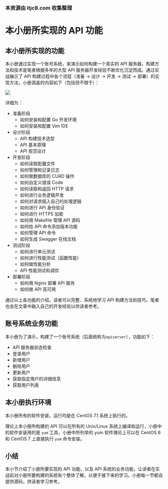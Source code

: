 ### 本资源由 itjc8.com 收集整理
# 本小册所实现的 API 功能

## 本小册所实现的功能

本小册通过实现一个账号系统，来演示如何构建一个真实的 API 服务器，构建方法和技术是笔者根据多年的大型 API 服务器开发经验不断优化沉淀而成。通过实战展示了 API 构建过程中各个流程（准备 -> 设计 -> 开发 -> 测试 -> 部署）的实现方法，小册涵盖的内容如下（包括但不限于）：

![](https://user-gold-cdn.xitu.io/2018/6/7/163d80b52d60ef11?w=1938&h=1292&f=png&s=202203)

详细为：

+ 准备阶段
	+ 如何安装和配置 Go 开发环境
	+ 如何安装和配置 Vim IDE
+ 设计阶段
	+ API 构建技术选型
	+ API 基本原理
	+ API 规范设计
+ 开发阶段
	+ 如何读取配置文件
	+ 如何管理和记录日志
	+ 如何做数据库的 CURD 操作
	+ 如何自定义错误 Code
	+ 如何读取和返回 HTTP 请求
	+ 如何进行业务逻辑开发
	+ 如何对请求插入自己的处理逻辑
	+ 如何进行 API 身份验证
	+ 如何进行 HTTPS 加密
	+ 如何用 Makefile 管理 API 源码
	+ 如何给 API 命令添加版本功能
	+ 如何管理 API 命令
	+ 如何生成 Swagger 在线文档
+ 测试阶段
	+ 如何进行单元测试
	+ 如何进行性能测试（函数性能）
	+ 如何做性能分析
	+ API 性能测试和调优
+ 部署阶段
	+ 如何用 Nginx 部署 API 服务
	+ 如何做 API 高可用

通过以上各功能的介绍，读者可以完整、系统地学习 API 构建方法和技巧，笔者也会在文章中融入自己的开发经验以供读者参考。

## 账号系统业务功能

本小册为了演示，构建了一个账号系统（后面统称为`apiserver`），功能如下：

+ API 服务器状态检查
+ 登录用户
+ 新增用户
+ 删除用户
+ 更新用户
+ 获取指定用户的详细信息
+ 获取用户列表

## 本小册执行环境

本小册所有的软件安装，运行均是在 CentOS 7.1 系统上执行的。

理论上本小册所构建的 API 可以在所有的 Unix/Linux 系统上编译和运行，小册中的软件安装用的是 `yum` 工具，小册中所列举的 yum 软件理论上可以在 CentOS 6 和 CentOS 7 上直接执行 `yum` 命令安装。

## 小结

本小节介绍了小册所要实现的 API 功能，以及 API 系统的业务功能，让读者在实战前对小册所要构建的系统有个整体了解，以便于接下来的学习。小册每一节都会提供源码，供读者学习参考。